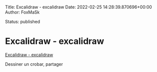 Title: Excalidraw - excalidraw
Date: 2022-02-25 14:28:39.870696+00:00
Author: FoxMaSk 

Status: published





# Excalidraw - excalidraw

[Excalidraw - excalidraw](https://excalidraw.com/)

Dessiner un crobar, partager